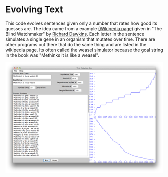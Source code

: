Evolving Text
===============


This code evolves sentences given only a number that rates how good
its guesses are. The idea came from a example [(Wikipedia page)](http://en.wikipedia.org/wiki/Weasel_program) given in "The
Blind Watchmaker" by <a href="http://www.world-of-dawkins.com/">Richard Dawkins</a>. Each letter in the sentence simulates a single gene in an organism
that mutates over time. There are other programs out there that
do the same thing and are listed in the wikipedia page.
Its often called the weasel simulator because the goal string in
the book was "Methinks it is like a weasel".



![image](screen0.png)